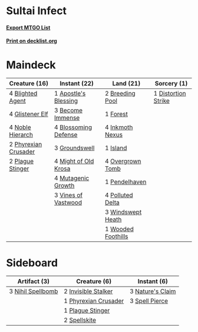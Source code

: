 # Sultai Infect

#### [Export MTGO List](../collection/Sultai%20Infect/Sultai%20Infect.txt)
#### [Print on decklist.org](http://decklist.org/?deckmain=1%09Apostle's%20Blessing%0A3%09Become%20Immense%0A4%09Blighted%20Agent%0A4%09Blossoming%20Defense%0A2%09Breeding%20Pool%0A1%09Distortion%20Strike%0A1%09Forest%0A4%09Glistener%20Elf%0A3%09Groundswell%0A4%09Inkmoth%20Nexus%0A1%09Island%0A4%09Might%20of%20Old%20Krosa%0A4%09Mutagenic%20Growth%0A4%09Noble%20Hierarch%0A4%09Overgrown%20Tomb%0A1%09Pendelhaven%0A2%09Phyrexian%20Crusader%0A2%09Plague%20Stinger%0A4%09Polluted%20Delta%0A3%09Vines%20of%20Vastwood%0A3%09Windswept%20Heath%0A1%09Wooded%20Foothills&deckside=2%09Invisible%20Stalker%0A3%09Nature's%20Claim%0A3%09Nihil%20Spellbomb%0A1%09Phyrexian%20Crusader%0A1%09Plague%20Stinger%0A3%09Spell%20Pierce%0A2%09Spellskite)
# Maindeck

|                                         Creature (16)                                         |                                         Instant (22)                                          |                                          Land (21)                                          |                                         Sorcery (1)                                          |
|-----------------------------------------------------------------------------------------------|-----------------------------------------------------------------------------------------------|---------------------------------------------------------------------------------------------|----------------------------------------------------------------------------------------------|
|4 [Blighted Agent](http://gatherer.wizards.com/Pages/Card/Details.aspx?multiverseid=214383)    |1 [Apostle's Blessing](http://gatherer.wizards.com/Pages/Card/Details.aspx?multiverseid=397768)|2 [Breeding Pool](http://gatherer.wizards.com/Pages/Card/Details.aspx?multiverseid=97088)    |1 [Distortion Strike](http://gatherer.wizards.com/Pages/Card/Details.aspx?multiverseid=438618)|
|4 [Glistener Elf](http://gatherer.wizards.com/Pages/Card/Details.aspx?multiverseid=233052)     |3 [Become Immense](http://gatherer.wizards.com/Pages/Card/Details.aspx?multiverseid=386487)    |1 [Forest](http://gatherer.wizards.com/Pages/Card/Details.aspx?multiverseid=439860)          |                                                                                              |
|4 [Noble Hierarch](http://gatherer.wizards.com/Pages/Card/Details.aspx?multiverseid=179434)    |4 [Blossoming Defense](http://gatherer.wizards.com/Pages/Card/Details.aspx?multiverseid=417719)|4 [Inkmoth Nexus](http://gatherer.wizards.com/Pages/Card/Details.aspx?multiverseid=213731)   |                                                                                              |
|2 [Phyrexian Crusader](http://gatherer.wizards.com/Pages/Card/Details.aspx?multiverseid=213724)|3 [Groundswell](http://gatherer.wizards.com/Pages/Card/Details.aspx?multiverseid=401657)       |1 [Island](http://gatherer.wizards.com/Pages/Card/Details.aspx?multiverseid=439857)          |                                                                                              |
|2 [Plague Stinger](http://gatherer.wizards.com/Pages/Card/Details.aspx?multiverseid=208261)    |4 [Might of Old Krosa](http://gatherer.wizards.com/Pages/Card/Details.aspx?multiverseid=425955)|4 [Overgrown Tomb](http://gatherer.wizards.com/Pages/Card/Details.aspx?multiverseid=405103)  |                                                                                              |
|                                                                                               |4 [Mutagenic Growth](http://gatherer.wizards.com/Pages/Card/Details.aspx?multiverseid=397717)  |1 [Pendelhaven](http://gatherer.wizards.com/Pages/Card/Details.aspx?multiverseid=442233)     |                                                                                              |
|                                                                                               |3 [Vines of Vastwood](http://gatherer.wizards.com/Pages/Card/Details.aspx?multiverseid=397747) |4 [Polluted Delta](http://gatherer.wizards.com/Pages/Card/Details.aspx?multiverseid=405104)  |                                                                                              |
|                                                                                               |                                                                                               |3 [Windswept Heath](http://gatherer.wizards.com/Pages/Card/Details.aspx?multiverseid=405115) |                                                                                              |
|                                                                                               |                                                                                               |1 [Wooded Foothills](http://gatherer.wizards.com/Pages/Card/Details.aspx?multiverseid=405116)|                                                                                              |

# Sideboard

|                                        Artifact (3)                                        |                                         Creature (6)                                          |                                        Instant (6)                                        |
|--------------------------------------------------------------------------------------------|-----------------------------------------------------------------------------------------------|-------------------------------------------------------------------------------------------|
|3 [Nihil Spellbomb](http://gatherer.wizards.com/Pages/Card/Details.aspx?multiverseid=442215)|2 [Invisible Stalker](http://gatherer.wizards.com/Pages/Card/Details.aspx?multiverseid=220041) |3 [Nature's Claim](http://gatherer.wizards.com/Pages/Card/Details.aspx?multiverseid=382316)|
|                                                                                            |1 [Phyrexian Crusader](http://gatherer.wizards.com/Pages/Card/Details.aspx?multiverseid=213724)|3 [Spell Pierce](http://gatherer.wizards.com/Pages/Card/Details.aspx?multiverseid=425876)  |
|                                                                                            |1 [Plague Stinger](http://gatherer.wizards.com/Pages/Card/Details.aspx?multiverseid=208261)    |                                                                                           |
|                                                                                            |2 [Spellskite](http://gatherer.wizards.com/Pages/Card/Details.aspx?multiverseid=397743)        |                                                                                           |
